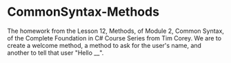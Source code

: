 # CommonSyntax-Methods
The homework from the Lesson 12, Methods, of Module 2, Common Syntax, of the Complete Foundation in C# Course Series from Tim Corey. We are to create a welcome method, a method to ask for the user's name, and another to tell that user "Hello __".

